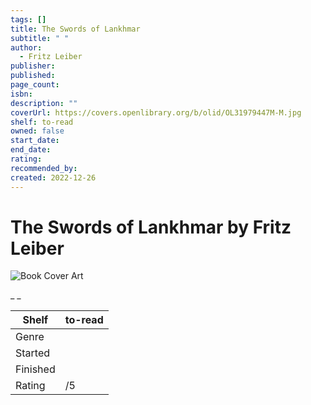 ```yaml
---
tags: []
title: The Swords of Lankhmar
subtitle: " "
author:
  - Fritz Leiber
publisher:
published:
page_count:
isbn:
description: ""
coverUrl: https://covers.openlibrary.org/b/olid/OL31979447M-M.jpg
shelf: to-read
owned: false
start_date:
end_date:
rating:
recommended_by:
created: 2022-12-26
---
```


# The Swords of Lankhmar by Fritz Leiber

![Book Cover Art](https://covers.openlibrary.org/b/olid/OL31979447M-M.jpg)

_ _

| Shelf | to-read |
| --- | --- |
| Genre |  |
| Started |  |
| Finished |  |
| Rating | /5 |

